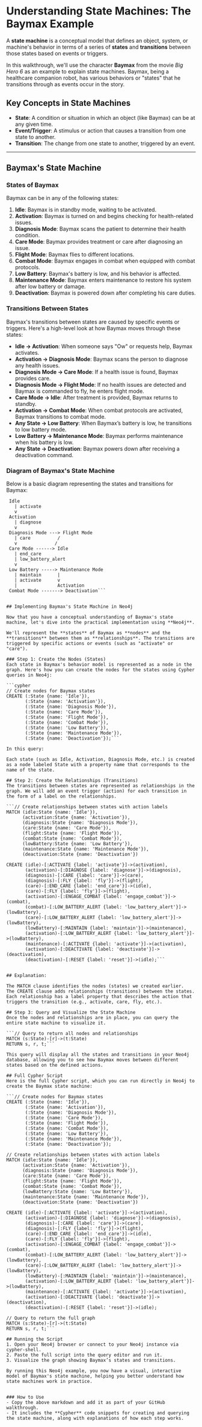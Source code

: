 # Understanding State Machines: The Baymax Example

A **state machine** is a conceptual model that defines an object, system, or machine's behavior in terms of a series of **states** and **transitions** between those states based on events or triggers. 

In this walkthrough, we'll use the character **Baymax** from the movie *Big Hero 6* as an example to explain state machines. Baymax, being a healthcare companion robot, has various behaviors or "states" that he transitions through as events occur in the story.

## Key Concepts in State Machines

- **State**: A condition or situation in which an object (like Baymax) can be at any given time.
- **Event/Trigger**: A stimulus or action that causes a transition from one state to another.
- **Transition**: The change from one state to another, triggered by an event.

---

## Baymax's State Machine

### States of Baymax
Baymax can be in any of the following states:

1. **Idle**: Baymax is in standby mode, waiting to be activated.
2. **Activation**: Baymax is turned on and begins checking for health-related issues.
3. **Diagnosis Mode**: Baymax scans the patient to determine their health condition.
4. **Care Mode**: Baymax provides treatment or care after diagnosing an issue.
5. **Flight Mode**: Baymax flies to different locations.
6. **Combat Mode**: Baymax engages in combat when equipped with combat protocols.
7. **Low Battery**: Baymax's battery is low, and his behavior is affected.
8. **Maintenance Mode**: Baymax enters maintenance to restore his system after low battery or damage.
9. **Deactivation**: Baymax is powered down after completing his care duties.

### Transitions Between States
Baymax's transitions between states are caused by specific events or triggers. Here's a high-level look at how Baymax moves through these states:

- **Idle → Activation**: When someone says "Ow" or requests help, Baymax activates.
- **Activation → Diagnosis Mode**: Baymax scans the person to diagnose any health issues.
- **Diagnosis Mode → Care Mode**: If a health issue is found, Baymax provides care.
- **Diagnosis Mode → Flight Mode**: If no health issues are detected and Baymax is commanded to fly, he enters flight mode.
- **Care Mode → Idle**: After treatment is provided, Baymax returns to standby.
- **Activation → Combat Mode**: When combat protocols are activated, Baymax transitions to combat mode.
- **Any State → Low Battery**: When Baymax’s battery is low, he transitions to low battery mode.
- **Low Battery → Maintenance Mode**: Baymax performs maintenance when his battery is low.
- **Any State → Deactivation**: Baymax powers down after receiving a deactivation command.

### Diagram of Baymax's State Machine

Below is a basic diagram representing the states and transitions for Baymax:

```plaintext
 Idle 
   | activate
   v
 Activation
   | diagnose
   v
 Diagnosis Mode ---> Flight Mode
   | care          /          
   v              /
 Care Mode ------> Idle
   | end_care
   | low_battery_alert
   v
 Low Battery -----> Maintenance Mode
   | maintain      |
   | activate      v
   |               Activation
 Combat Mode -------> Deactivation```


## Implementing Baymax's State Machine in Neo4j

Now that you have a conceptual understanding of Baymax's state machine, let's dive into the practical implementation using **Neo4j**.

We'll represent the **states** of Baymax as **nodes** and the **transitions** between them as **relationships**. The transitions are triggered by specific actions or events (such as "activate" or "care").

### Step 1: Create the Nodes (States)
Each state in Baymax's behavior model is represented as a node in the graph. Here's how you can create the nodes for the states using Cypher queries in Neo4j:

```cypher
// Create nodes for Baymax states
CREATE (:State {name: 'Idle'}),
       (:State {name: 'Activation'}),
       (:State {name: 'Diagnosis Mode'}),
       (:State {name: 'Care Mode'}),
       (:State {name: 'Flight Mode'}),
       (:State {name: 'Combat Mode'}),
       (:State {name: 'Low Battery'}),
       (:State {name: 'Maintenance Mode'}),
       (:State {name: 'Deactivation'});```

In this query:

Each state (such as Idle, Activation, Diagnosis Mode, etc.) is created as a node labeled State with a property name that corresponds to the name of the state.

## Step 2: Create the Relationships (Transitions)
The transitions between states are represented as relationships in the graph. We will add an event trigger (action) for each transition in the form of a label on the relationships.

```// Create relationships between states with action labels
MATCH (idle:State {name: 'Idle'}),
      (activation:State {name: 'Activation'}),
      (diagnosis:State {name: 'Diagnosis Mode'}),
      (care:State {name: 'Care Mode'}),
      (flight:State {name: 'Flight Mode'}),
      (combat:State {name: 'Combat Mode'}),
      (lowBattery:State {name: 'Low Battery'}),
      (maintenance:State {name: 'Maintenance Mode'}),
      (deactivation:State {name: 'Deactivation'})

CREATE (idle)-[:ACTIVATE {label: 'activate'}]->(activation),
       (activation)-[:DIAGNOSE {label: 'diagnose'}]->(diagnosis),
       (diagnosis)-[:CARE {label: 'care'}]->(care),
       (diagnosis)-[:FLY {label: 'fly'}]->(flight),
       (care)-[:END_CARE {label: 'end_care'}]->(idle),
       (care)-[:FLY {label: 'fly'}]->(flight),
       (activation)-[:ENGAGE_COMBAT {label: 'engage_combat'}]->(combat),
       (combat)-[:LOW_BATTERY_ALERT {label: 'low_battery_alert'}]->(lowBattery),
       (care)-[:LOW_BATTERY_ALERT {label: 'low_battery_alert'}]->(lowBattery),
       (lowBattery)-[:MAINTAIN {label: 'maintain'}]->(maintenance),
       (activation)-[:LOW_BATTERY_ALERT {label: 'low_battery_alert'}]->(lowBattery),
       (maintenance)-[:ACTIVATE {label: 'activate'}]->(activation),
       (activation)-[:DEACTIVATE {label: 'deactivate'}]->(deactivation),
       (deactivation)-[:RESET {label: 'reset'}]->(idle);```


## Explanation:

The MATCH clause identifies the nodes (states) we created earlier.
The CREATE clause adds relationships (transitions) between the states.
Each relationship has a label property that describes the action that triggers the transition (e.g., activate, care, fly, etc.).

## Step 3: Query and Visualize the State Machine
Once the nodes and relationships are in place, you can query the entire state machine to visualize it.

```// Query to return all nodes and relationships
MATCH (s:State)-[r]->(t:State)
RETURN s, r, t;```

This query will display all the states and transitions in your Neo4j database, allowing you to see how Baymax moves between different states based on the defined actions.

## Full Cypher Script
Here is the full Cypher script, which you can run directly in Neo4j to create the Baymax state machine:

```// Create nodes for Baymax states
CREATE (:State {name: 'Idle'}),
       (:State {name: 'Activation'}),
       (:State {name: 'Diagnosis Mode'}),
       (:State {name: 'Care Mode'}),
       (:State {name: 'Flight Mode'}),
       (:State {name: 'Combat Mode'}),
       (:State {name: 'Low Battery'}),
       (:State {name: 'Maintenance Mode'}),
       (:State {name: 'Deactivation'});

// Create relationships between states with action labels
MATCH (idle:State {name: 'Idle'}),
      (activation:State {name: 'Activation'}),
      (diagnosis:State {name: 'Diagnosis Mode'}),
      (care:State {name: 'Care Mode'}),
      (flight:State {name: 'Flight Mode'}),
      (combat:State {name: 'Combat Mode'}),
      (lowBattery:State {name: 'Low Battery'}),
      (maintenance:State {name: 'Maintenance Mode'}),
      (deactivation:State {name: 'Deactivation'})

CREATE (idle)-[:ACTIVATE {label: 'activate'}]->(activation),
       (activation)-[:DIAGNOSE {label: 'diagnose'}]->(diagnosis),
       (diagnosis)-[:CARE {label: 'care'}]->(care),
       (diagnosis)-[:FLY {label: 'fly'}]->(flight),
       (care)-[:END_CARE {label: 'end_care'}]->(idle),
       (care)-[:FLY {label: 'fly'}]->(flight),
       (activation)-[:ENGAGE_COMBAT {label: 'engage_combat'}]->(combat),
       (combat)-[:LOW_BATTERY_ALERT {label: 'low_battery_alert'}]->(lowBattery),
       (care)-[:LOW_BATTERY_ALERT {label: 'low_battery_alert'}]->(lowBattery),
       (lowBattery)-[:MAINTAIN {label: 'maintain'}]->(maintenance),
       (activation)-[:LOW_BATTERY_ALERT {label: 'low_battery_alert'}]->(lowBattery),
       (maintenance)-[:ACTIVATE {label: 'activate'}]->(activation),
       (activation)-[:DEACTIVATE {label: 'deactivate'}]->(deactivation),
       (deactivation)-[:RESET {label: 'reset'}]->(idle);

// Query to return the full graph
MATCH (s:State)-[r]->(t:State)
RETURN s, r, t;```

## Running the Script
1. Open your Neo4j browser or connect to your Neo4j instance via cypher-shell.
2. Paste the full script into the query editor and run it.
3. Visualize the graph showing Baymax’s states and transitions.

By running this Neo4j example, you now have a visual, interactive model of Baymax's state machine, helping you better understand how state machines work in practice.


### How to Use
- Copy the above markdown and add it as part of your GitHub walkthrough.
- It includes the **Cypher** code snippets for creating and querying the state machine, along with explanations of how each step works.
